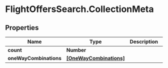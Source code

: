 # FlightOffersSearch.CollectionMeta

## Properties

Name | Type | Description | Notes
------------ | ------------- | ------------- | -------------
**count** | **Number** |  | [optional] 
**oneWayCombinations** | [**[OneWayCombinations]**](OneWayCombinations.md) |  | [optional] 


